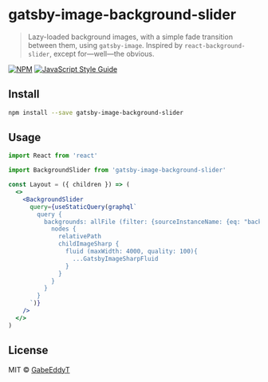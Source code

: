 # gatsby-image-background-slider

> Lazy-loaded background images, with a simple fade transition between them, using `gatsby-image`. Inspired by `react-background-slider`, except for—well—the obvious.

[![NPM](https://img.shields.io/npm/v/gatsby-image-background-slider.svg)](https://www.npmjs.com/package/gatsby-image-background-slider) [![JavaScript Style Guide](https://img.shields.io/badge/code_style-standard-brightgreen.svg)](https://standardjs.com)

## Install

```bash
npm install --save gatsby-image-background-slider
```

## Usage

```jsx
import React from 'react'

import BackgroundSlider from 'gatsby-image-background-slider'

const Layout = ({ children }) => (
  <>
    <BackgroundSlider 
      query={useStaticQuery(graphql`
        query {
          backgrounds: allFile (filter: {sourceInstanceName: {eq: "backgrounds"}}){
            nodes {
              relativePath
              childImageSharp {
                fluid (maxWidth: 4000, quality: 100){
                  ...GatsbyImageSharpFluid
                }
              }
            }
          }
        }
      `)}
    />
  </>
)  
```

## License

MIT © [GabeEddyT](https://github.com/GabeEddyT)
